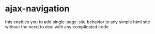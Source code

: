 # ajax-navigation
this enables you to add single-page-site behavior to any simple html site without the need to deal with any complicated code
